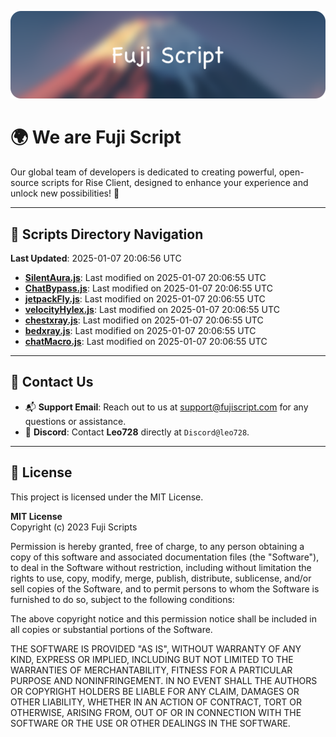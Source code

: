 ![Banner](.github/b.webp)

# 🌍 **We are Fuji Script**

Our global team of developers is dedicated to creating powerful, open-source scripts for Rise Client, designed to enhance your experience and unlock new possibilities! 🌟

---
<!-- SCRIPTS_NAVIGATION_START -->
## 📂 **Scripts Directory Navigation**

**Last Updated**: 2025-01-07 20:06:56 UTC

- **[SilentAura.js](scripts/SilentAura.js)**: Last modified on 2025-01-07 20:06:55 UTC
- **[ChatBypass.js](scripts/ChatBypass.js)**: Last modified on 2025-01-07 20:06:55 UTC
- **[jetpackFly.js](scripts/jetpackFly.js)**: Last modified on 2025-01-07 20:06:55 UTC
- **[velocityHylex.js](scripts/velocityHylex.js)**: Last modified on 2025-01-07 20:06:55 UTC
- **[chestxray.js](scripts/chestxray.js)**: Last modified on 2025-01-07 20:06:55 UTC
- **[bedxray.js](scripts/bedxray.js)**: Last modified on 2025-01-07 20:06:55 UTC
- **[chatMacro.js](scripts/chatMacro.js)**: Last modified on 2025-01-07 20:06:55 UTC

<!-- SCRIPTS_NAVIGATION_END -->

---

## 💬 **Contact Us**  
- 📬 **Support Email**: Reach out to us at [support@fujiscript.com](mailto:support@fujiscript.com) for any questions or assistance.  
- 💬 **Discord**: Contact **Leo728** directly at `Discord@leo728`.

---

## 📜 **License**

This project is licensed under the MIT License.  

**MIT License**  
Copyright (c) 2023 Fuji Scripts  

Permission is hereby granted, free of charge, to any person obtaining a copy of this software and associated documentation files (the "Software"), to deal in the Software without restriction, including without limitation the rights to use, copy, modify, merge, publish, distribute, sublicense, and/or sell copies of the Software, and to permit persons to whom the Software is furnished to do so, subject to the following conditions:  

The above copyright notice and this permission notice shall be included in all copies or substantial portions of the Software.  

THE SOFTWARE IS PROVIDED "AS IS", WITHOUT WARRANTY OF ANY KIND, EXPRESS OR IMPLIED, INCLUDING BUT NOT LIMITED TO THE WARRANTIES OF MERCHANTABILITY, FITNESS FOR A PARTICULAR PURPOSE AND NONINFRINGEMENT. IN NO EVENT SHALL THE AUTHORS OR COPYRIGHT HOLDERS BE LIABLE FOR ANY CLAIM, DAMAGES OR OTHER LIABILITY, WHETHER IN AN ACTION OF CONTRACT, TORT OR OTHERWISE, ARISING FROM, OUT OF OR IN CONNECTION WITH THE SOFTWARE OR THE USE OR OTHER DEALINGS IN THE SOFTWARE.  
